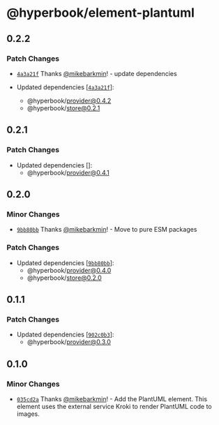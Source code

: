 # @hyperbook/element-plantuml

## 0.2.2

### Patch Changes

- [`4a3a21f`](https://github.com/openpatch/hyperbook/commit/4a3a21f40c0355c308e8dcb723234c0434aced23) Thanks [@mikebarkmin](https://github.com/mikebarkmin)! - update dependencies

- Updated dependencies [[`4a3a21f`](https://github.com/openpatch/hyperbook/commit/4a3a21f40c0355c308e8dcb723234c0434aced23)]:
  - @hyperbook/provider@0.4.2
  - @hyperbook/store@0.2.1

## 0.2.1

### Patch Changes

- Updated dependencies []:
  - @hyperbook/provider@0.4.1

## 0.2.0

### Minor Changes

- [`9bb80bb`](https://github.com/openpatch/hyperbook/commit/9bb80bbd711a2ec11d84f2263c581d42e92fd7de) Thanks [@mikebarkmin](https://github.com/mikebarkmin)! - Move to pure ESM packages

### Patch Changes

- Updated dependencies [[`9bb80bb`](https://github.com/openpatch/hyperbook/commit/9bb80bbd711a2ec11d84f2263c581d42e92fd7de)]:
  - @hyperbook/provider@0.4.0
  - @hyperbook/store@0.2.0

## 0.1.1

### Patch Changes

- Updated dependencies [[`902c0b3`](https://github.com/openpatch/hyperbook/commit/902c0b30a0aa97984350cfd58ad88d38ef7b4cd6)]:
  - @hyperbook/provider@0.3.0

## 0.1.0

### Minor Changes

- [`035cd2a`](https://github.com/openpatch/hyperbook/commit/035cd2ac6eae9beadb5c899d971019d99ec1bbb1) Thanks [@mikebarkmin](https://github.com/mikebarkmin)! - Add the PlantUML element. This element uses the external service Kroki to render PlantUML code to images.
